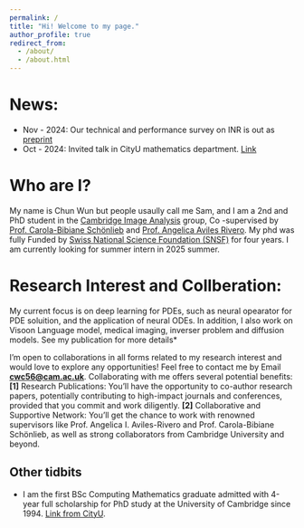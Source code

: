 ```yaml
---
permalink: /
title: "Hi! Welcome to my page."
author_profile: true
redirect_from: 
  - /about/
  - /about.html
---
```

News:
======
* Nov - 2024: Our technical and performance survey on INR is out as <a href="https://arxiv.org/pdf/2411.03688">preprint</a>
* Oct - 2024: Invited talk in CityU mathematics department. [Link](https://www.cityu.edu.hk/ma/sites/g/files/asqsls6306/files/2024-10/col_20241015.pdf)

Who are I?
======
My name is Chun Wun but people usaully call me Sam, and I am a 2nd and PhD student in the [Cambridge Image Analysis](https://www.damtp.cam.ac.uk/research/cia/cambridge-image-analysis) group, Co -supervised by [Prof. Carola-Bibiane Schönlieb](https://www.damtp.cam.ac.uk/person/cbs31) and [Prof. Angelica Aviles Rivero](https://angelicaiaviles.wordpress.com/). My phd was fully Funded by [Swiss National Science Foundation (SNSF)](https://www.snf.ch/en/FKhU9kAtfXx7w9AI/page/home) for four years. I am currently looking for summer intern in 2025 summer.

Research Interest and Collberation:
======
My current focus is on deep learning for PDEs, such as neural opearator for PDE soluition, and the application of neural ODEs. In addition, I also work on Visoon Language model, medical imaging, inverser problem and diffusion models.  See my publication for more details*

I’m open to collaborations in all forms related to my research interest and would love to explore any opportunities! Feel free to contact me by Email <b>cwc56@cam.ac.uk</b>. Collaborating with me offers several potential benefits: <b>[1]</b> Research Publications: You’ll have the opportunity to co-author research papers, potentially contributing to high-impact journals and conferences, provided that you commit and work diligently. <b>[2]</b> Collaborative and Supportive Network: You’ll get the chance to work with renowned supervisors like Prof. Angelica I. Aviles-Rivero and Prof. Carola-Bibiane Schönlieb, as well as strong collaborators from Cambridge University and beyond. 




Other tidbits
------
* I am the first BSc Computing Mathematics graduate admitted with 4-year full scholarship for PhD study at the University of Cambridge since 1994. [Link from CityU](https://www.cityu.edu.hk/csci/news-events/news-and-achievements/first-bsc-computing-maths-local-graduate-obtained-full). 


